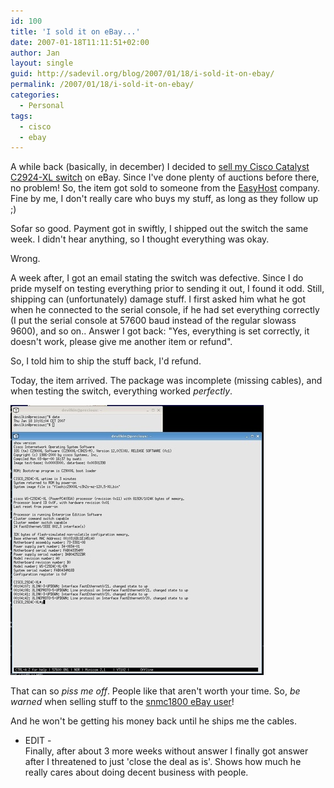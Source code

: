 ```yaml
---
id: 100
title: 'I sold it on eBay...'
date: 2007-01-18T11:11:51+02:00
author: Jan
layout: single
guid: http://sadevil.org/blog/2007/01/18/i-sold-it-on-ebay/
permalink: /2007/01/18/i-sold-it-on-ebay/
categories:
  - Personal
tags:
  - cisco
  - ebay
---
```

A while back (basically, in december) I decided to [sell my Cisco Catalyst C2924-XL switch](http://cgi.benl.ebay.be/ws/eBayISAPI.dll?ViewItem&ih=012&sspagename=STRK%3AMESO%3AIT&viewitem=&item=220052958051&rd=1&rd=1) on eBay. Since I've done plenty of auctions before there, no problem! So, the item got sold to someone from the [EasyHost](http://www.snmc.eu) company. Fine by me, I don't really care who buys my stuff, as long as they follow up ;)

Sofar so good. Payment got in swiftly, I shipped out the switch the same week. I didn't hear anything, so I thought everything was okay.

Wrong.

A week after, I got an email stating the switch was defective. Since I do pride myself on testing everything prior to sending it out, I found it odd. Still, shipping can (unfortunately) damage stuff. I first asked him what he got when he connected to the serial console, if he had set everything correctly (I put the serial console at 57600 baud instead of the regular slowass 9600), and so on.. Answer I got back: "Yes, everything is set correctly, it doesn't work, please give me another item or refund".

So, I told him to ship the stuff back, I'd refund.

Today, the item arrived. The package was incomplete (missing cables), and when testing the switch, everything worked _perfectly_.

![console output](/assets/images/2007/01/screenshot_cisco-sm.jpg)

That can so _piss me off_. People like that aren't worth your time. So, _be warned_ when selling stuff to the [snmc1800 eBay user](http://feedback.benl.ebay.be/ws/eBayISAPI.dll?ViewFeedback&userid=snmc1800)!

And he won't be getting his money back until he ships me the cables.

- EDIT -  
Finally, after about 3 more weeks without answer I finally got answer after I threatened to just 'close the deal as is'. Shows how much he really cares about doing decent business with people.
